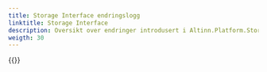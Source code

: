 ```yaml
---
title: Storage Interface endringslogg
linktitle: Storage Interface
description: Oversikt over endringer introdusert i Altinn.Platform.Storage.Interface NuGet package.
weigth: 30
---
```


{{<children />}}